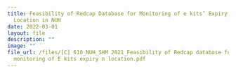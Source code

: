 ```yaml
---
title: Feasibility of Redcap Database for Monitoring of e kits’ Expiry and
  Location in NUH
date: 2022-03-01
layout: file
description: ""
image: ""
file_url: /files/[C] 610_NUH_SHM 2021_Feasibility of Redcap database for
  monitoring of E kits expiry n location.pdf
---
```

